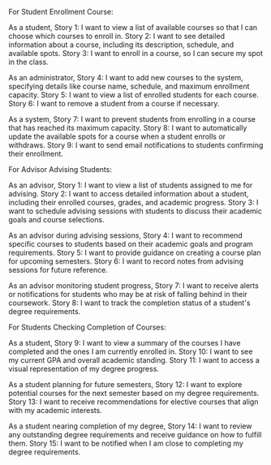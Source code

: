 For Student Enrollment Course:

As a student,
Story 1: I want to view a list of available courses so that I can choose which courses to enroll in.
Story 2: I want to see detailed information about a course, including its description, schedule, and available spots.
Story 3: I want to enroll in a course, so I can secure my spot in the class.

As an administrator,
Story 4: I want to add new courses to the system, specifying details like course name, schedule, and maximum enrollment capacity.
Story 5: I want to view a list of enrolled students for each course.
Story 6: I want to remove a student from a course if necessary.

As a system,
Story 7: I want to prevent students from enrolling in a course that has reached its maximum capacity.
Story 8: I want to automatically update the available spots for a course when a student enrolls or withdraws.
Story 9: I want to send email notifications to students confirming their enrollment.

For Advisor Advising Students:

As an advisor,
Story 1: I want to view a list of students assigned to me for advising.
Story 2: I want to access detailed information about a student, including their enrolled courses, grades, and academic progress.
Story 3: I want to schedule advising sessions with students to discuss their academic goals and course selections.

As an advisor during advising sessions,
Story 4: I want to recommend specific courses to students based on their academic goals and program requirements.
Story 5: I want to provide guidance on creating a course plan for upcoming semesters.
Story 6: I want to record notes from advising sessions for future reference.

As an advisor monitoring student progress,
Story 7: I want to receive alerts or notifications for students who may be at risk of falling behind in their coursework.
Story 8: I want to track the completion status of a student's degree requirements.

For Students Checking Completion of Courses:

As a student,
Story 9: I want to view a summary of the courses I have completed and the ones I am currently enrolled in.
Story 10: I want to see my current GPA and overall academic standing.
Story 11: I want to access a visual representation of my degree progress.

As a student planning for future semesters,
Story 12: I want to explore potential courses for the next semester based on my degree requirements.
Story 13: I want to receive recommendations for elective courses that align with my academic interests.

As a student nearing completion of my degree,
Story 14: I want to review any outstanding degree requirements and receive guidance on how to fulfill them.
Story 15: I want to be notified when I am close to completing my degree requirements.